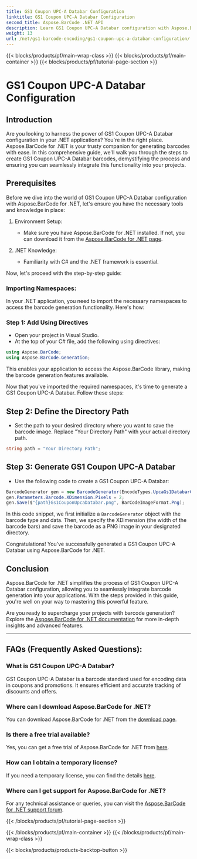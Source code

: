 ```yaml
---
title: GS1 Coupon UPC-A Databar Configuration
linktitle: GS1 Coupon UPC-A Databar Configuration
second_title: Aspose.BarCode .NET API
description: Learn GS1 Coupon UPC-A Databar configuration with Aspose.BarCode for .NET. Create barcodes easily. Get started now!
weight: 13
url: /net/gs1-barcode-encoding/gs1-coupon-upc-a-databar-configuration/
---
```


{{< blocks/products/pf/main-wrap-class >}}
{{< blocks/products/pf/main-container >}}
{{< blocks/products/pf/tutorial-page-section >}}

# GS1 Coupon UPC-A Databar Configuration


## Introduction

Are you looking to harness the power of GS1 Coupon UPC-A Databar configuration in your .NET applications? You're in the right place. Aspose.BarCode for .NET is your trusty companion for generating barcodes with ease. In this comprehensive guide, we'll walk you through the steps to create GS1 Coupon UPC-A Databar barcodes, demystifying the process and ensuring you can seamlessly integrate this functionality into your projects.

## Prerequisites

Before we dive into the world of GS1 Coupon UPC-A Databar configuration with Aspose.BarCode for .NET, let's ensure you have the necessary tools and knowledge in place:

1. Environment Setup:
   - Make sure you have Aspose.BarCode for .NET installed. If not, you can download it from the [Aspose.BarCode for .NET page](https://releases.aspose.com/barcode/net/).

2. .NET Knowledge:
   - Familiarity with C# and the .NET framework is essential.

Now, let's proceed with the step-by-step guide:

### Importing Namespaces:

In your .NET application, you need to import the necessary namespaces to access the barcode generation functionality. Here's how:

### Step 1: Add Using Directives
- Open your project in Visual Studio.
- At the top of your C# file, add the following using directives:

```csharp
using Aspose.BarCode;
using Aspose.BarCode.Generation;
```

This enables your application to access the Aspose.BarCode library, making the barcode generation features available.

Now that you've imported the required namespaces, it's time to generate a GS1 Coupon UPC-A Databar. Follow these steps:

## Step 2: Define the Directory Path
- Set the path to your desired directory where you want to save the barcode image. Replace "Your Directory Path" with your actual directory path.

```csharp
string path = "Your Directory Path";
```

## Step 3: Generate GS1 Coupon UPC-A Databar
- Use the following code to create a GS1 Coupon UPC-A Databar:

```csharp
BarcodeGenerator gen = new BarcodeGenerator(EncodeTypes.UpcaGs1DatabarCoupon, "123456789012(8110)ASPOSE");
gen.Parameters.Barcode.XDimension.Pixels = 2;
gen.Save($"{path}Gs1CouponUpcaDatabar.png", BarCodeImageFormat.Png);
```

In this code snippet, we first initialize a `BarcodeGenerator` object with the barcode type and data. Then, we specify the XDimension (the width of the barcode bars) and save the barcode as a PNG image in your designated directory.

Congratulations! You've successfully generated a GS1 Coupon UPC-A Databar using Aspose.BarCode for .NET.

## Conclusion

Aspose.BarCode for .NET simplifies the process of GS1 Coupon UPC-A Databar configuration, allowing you to seamlessly integrate barcode generation into your applications. With the steps provided in this guide, you're well on your way to mastering this powerful feature.

Are you ready to supercharge your projects with barcode generation? Explore the [Aspose.BarCode for .NET documentation](https://reference.aspose.com/barcode/net/) for more in-depth insights and advanced features.

---

## FAQs (Frequently Asked Questions):

### What is GS1 Coupon UPC-A Databar?
GS1 Coupon UPC-A Databar is a barcode standard used for encoding data in coupons and promotions. It ensures efficient and accurate tracking of discounts and offers.

### Where can I download Aspose.BarCode for .NET?
You can download Aspose.BarCode for .NET from the [download page](https://releases.aspose.com/barcode/net/).

### Is there a free trial available?
Yes, you can get a free trial of Aspose.BarCode for .NET from [here](https://releases.aspose.com/).

### How can I obtain a temporary license?
If you need a temporary license, you can find the details [here](https://purchase.aspose.com/temporary-license/).

### Where can I get support for Aspose.BarCode for .NET?
For any technical assistance or queries, you can visit the [Aspose.BarCode for .NET support forum](https://forum.aspose.com/c/barcode/13).



{{< /blocks/products/pf/tutorial-page-section >}}

{{< /blocks/products/pf/main-container >}}
{{< /blocks/products/pf/main-wrap-class >}}

{{< blocks/products/products-backtop-button >}}

